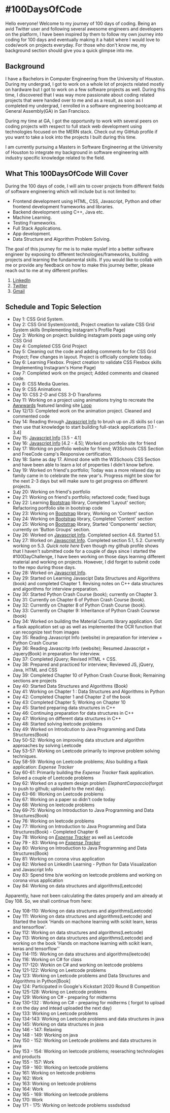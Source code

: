 # #100DaysOfCode

Hello everyone! Welcome to my journey of 100 days of coding. Being an avid Twitter user and following several awesome engineers and developers on the platform, I have been inspired by them to follow my own journey into coding for 100 days and eventually making it a habit where I would love to code/work on projects everyday. For those who don't know me, my background section should give you a quick glimpse into me.

## Background

I have a Bachelors in Computer Engineering from the University of Houston. During my undergrad, I got to work on a whole lot of projects related mostly on hardware but I got to work on a few software projects as well. During this time, I discovered that I was way more passionate about coding related projects that were handed over to me and as a result, as soon as I completed my undergrad, I enrolled in a software engineering bootcamp at General Assembly(GA) in San Francisco.

During my time at GA, I got the opportunity to work with several peers on coding projects with respect to full stack web development using technologies focused on the MERN stack. Check out my GitHub profile if you want to take a look into the projects I built during this time.

I am currently pursuing a Masters in Software Engineering at the University of Houston to integrate my background in software engineering with industry specific knowledge related to the field.

## What This 100DaysOfCode Will Cover

During the 100 days of code, I will aim to cover projects from different fields of software engineering which will include but is not limited to:

- Frontend development using HTML, CSS, Javascript, Python and other frontend development frameworks and libraries.
- Backend development using C++, Java etc.
- Machine Learning.
- Testing Frameworks. 
- Full Stack Applications.
- App development.
- Data Structure and Algorithm Problem Solving.


The goal of this journey for me is to make myslef into a better software engineer by exposing to different technologies/frameworks, building projects and learning the fundamental skills. If you would like to collab with me or provide any feedback on how to make this journey better, please reach out to me at my different profiles:

1. [LinkedIn](https://www.linkedin.com/in/akshaymysore/)
2. [Twitter](https://twitter.com/MysoreAkshay)
3. [Gmail](mailto:akshay.kum94@gmail.com)

## Schedule and Topic Selection

- Day 1: CSS Grid System.
- Day 2: CSS Grid System(contd), Project creation to valiate CSS Grid System skills (Implementing Instagram's Profile Page)
- Day 3: Working on project: building instagram posts page using only CSS Grid
- Day 4: Completed CSS Grid Project
- Day 5: Cleaning out the code and adding comments for for CSS Grid Project; Few changes in layout. Project is officially complete today. 
- Day 6: Learning Flexbox. Project creation to validate CSS Flexbox skills (Implementing Instagram's Home Page)
- Day 7: Completed work on the project; Added comments and cleaned code.
- Day 8: CSS Media Queries.
- Day 9: CSS Animations
- Day 10: CSS 2-D and CSS 3-D Transforms
- Day 11: Working on a project using animations trying to recreate the [Awwwards](http://awwwards.com/) featured landing site [Loop](https://loopearplugs.jp/)
- Day 12/13: Completed work on the animation project. Cleaned and commented code
- Day 14: Reading through [Javascript Info](https://javascript.info/) to brush up on JS skills so I can then use that knowledge to start building full-stack applications [1.1 - 3.4]
- Day 15: [Javascript Info](https://javascript.info/) [3.5 - 4.1]
- Day 16: [Javascript Info](https://javascript.info/) [4.2 - 4.5]; Worked on portfolio site for friend
- Day 17: Working on portfolio website for friend; W3Schools CSS Section and FreeCode camp's Responsive certification.
- Day 18: Same as day 17. Almost done with the W3Schools CSS Section and have been able to learn a lot of properties I didn't know before.
- Day 19: Worked on friend's portfolio; Today was a more relaxed day as family came in to celebrate the new year's. Progress might be slow for the next 2-3 days but will make sure to get progress on different projects.
- Day 20: Working on friend's portfolio
- Day 21: Working on friend's portfolio; refactored code; fixed bugs
- Day 22: Learning [Bootstrap](https://getbootstrap.com/) library, Completed 'Layout' section; Refactoring portfolio site in bootstrap code
- Day 23: Working on [Bootstrap](https://getbootstrap.com/) library, Working on 'Content' section
- Day 24: Working on [Bootstrap](https://getbootstrap.com/) library, Completed 'Content' section
- Day 25: Working on [Bootstrap](https://getbootstrap.com/) library, Started 'Components' section; currently on 'Button Groups' section.
- Day 26: Worked on [Javascript Info](https://javascript.info/). Completed section 4.6. Started 5.1.
- Day 27: Worked on [Javascript Info](https://javascript.info/). Completed section 5.1, 5.2. Currently working on 5.3. *Quick note here* Even though my github profile shows that I haven't submitted code for a couple of days since I started the #100DayChallenge, I have been working on those days learning different material and working on projects. However, I did forget to submit code to the repo during those days.
- Day 28: Worked on [Javascript Info](https://javascript.info/).
- Day 29: Started on Learning Javascipt Data Structures and Algorithms (book) and completed Chapter 1. Revising notes on C++ data structures and algorithms for interview preparation.
- Day 30: Started Python Crash Course (book); currently on Chapter 3.
- Day 31: Currently on Chapter 6 of Python Crash Course (book).
- Day 32: Currently on Chapter 8 of Python Crash Course (book).
- Day 33: Currently on Chapter 9: Inheritance of Python Crash Courwse (book)
- Day 34: Worked on building the Material Counts library application. Got a flask application set up as well as implemented the OCR function that can recognize text from images
- Day 35: Reading Javascript Info (website) in preparation for interview + Python Crash Course
- Day 36: Reading Javascritp Info (website); Resumed Javascript + Jquery(Book) in preparation for interview.
- Day 37: Completed jQuery; Revised HTML + CSS.
- Day 38: Prepared and practiced for interview; Reviewed JS, jQuery, Java, HTML and CSS
- Day 39: Completed Chapter 10 of Python Crash Course Book; Remaining sections are projects
- Day 40: Started Data Structures and Algorithms (Book)
- Day 41: Working on Chapter 1 : Data Structures and Algorithms in Python
- Day 42: Completed Chapter 1 and Chapter 2 of the book
- Day 43: Completed Chapter 5; Working on Chapter 10
- Day 45: Started preparing data structures in C++
- Day 46: Continuing preparation for data structures in C++
- Day 47: Working on different data structures in C++
- Day 48: Started solving leetcode problems
- Day 49: Worked on Introdcution to Java Programming and Data Structures(Book)
- Day 50-52: Working on improving data structure and algorithm approaches by solving Leetcode
- Day 53-57: Working on Leetcode primarily to improve problem solving techniques. 
- Day 58-59: Working on Leetcode problems; Also building a flask application: *Expense Tracker*
- Day 60-61: Primarily building the *Expense Tracker* flask application. Solved a couple of Leetcode problems
- Day 62: Worked on a system design problem *ElephantCarpaccio*(forgot to push to github; uploaded to the next day).
- Day 63-66: Working on Leetcode problems
- Day 67: Working on a paper so didn't code today
- Day 68: Working on leetcode problems
- Day 69-75: Working on Introduction to Java Programming and Data Structures(Book)
- Day 76: Working on leetcode problems
- Day 77: Working on Introduction to Java Programming and Data Structures(Book) - Completed Chapter 6
- Day 78: Working on [*Expense Tracker*](https://github.com/Akshay199456/ExpenseTracker) as well as Leetcode
- Day 79 - 83: Working on [*Expense Tracker*](https://github.com/Akshay199456/ExpenseTracker)
- Day 80: Working on Introduction to Java Programming and Data Structures(Book)
- Day 81: Working on corona virus application
- Day 82: Worked on LinkedIn Learning - Python for Data Visualization and Javascript Info
- Day 83: Spend time b/w working on leetcode problems and working on corona virus application
- Day 84: Working on data structures and algorithms(Leetcode)

Apparently, have not been calculating the dates properly and am already at Day 108. So, we shall continue from here:

- Day 108-110: Working on data structures and algorithms(Leetcode)
- Day 111: Working on data structures and algorithms(Leetcode) and Started the book 'Hands on machone learning with scikit learn, keras and tensorflow'.
- Day 112: Working on data structures and algorithms(Leetcode)
- Day 113: Working on data structures and algorithms(Leetcode) and working on the book 'Hands on machone learning with scikit learn, keras and tensorflow''
- Day 114-115: Working on data structures and algorithms(leetcode)
- Day 116: Working on C# for class
- Day 117-120: Workin on C# and working on leetcode problems
- Day 121-122: Working on Leetcode problems
- Day 123: Working on Leetcode problems and Data Structures and Algorithms in Python[Book]
- Day 124: Participated in Google's Kickstart 2020 Round B Competition
- Day 125-128: Working on Leetcode problems
- Day 129: Working on C# - preparing for midterms
- Day 130-132 : Working on C# - preparing for midterms ( forgot to upload it on the day and intead uploaded the next day)
- Day 133: Working on Leetcode problems
- Day 134-143: Working on Leetcode problems and data structures in java
- Day 145: Working on data structures in java
- Day 146 - 147: Relaxing
- Day 148 - 149: Working on java
- Day 150 - 152: Working on Leetcode problems and data structures in java
- Day 153 - 154: Working on leetcode problems; reseraching technologies and products
- Day 155 - 157: Work
- Day 159 - 160: Working on leetcode problems
- Day 161: Working on leetcode problems
- Day 162: Work
- Day 163: Working on leetcode problems
- Day 164: Work
- Day 165 - 169: Working on leetcode problems
- Day 170: Work
- Day 171 - 175: Working on leetcode problems
sssdsdssd